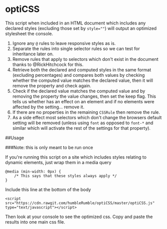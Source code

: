 # optiCSS

This script when included in an HTML document which includes any declared styles (excluding those set by `style=""`) will output an optimized stylesheet the console.

1. Ignore any `@` rules to leave responsive styles as is.
2. Separate the rules into single selector rules so we can test for inheritance later on.
3. Remove rules that apply to selectors which don't exist in the document thanks to @RickHitchcock for this.
4. Retrieve both the declared and computed styles in the same format (excluding percentages) and compares both values by checking whether the computed value matches the declared value, then it will remove the property and check again.
5. Check if the declared value matches the computed value and by removing the property the value changes, then set the keep flag. This tells us whether has an effect on an element and if no elements were affected by the setting... remove it.
6. If there are no properties in the remaining `CSSRule` then remove the rule.
7. As a side effect most selectors which don't change the browsers default setting will be removed (unless using `font` as opposed to `font-*` and similar which will activate the rest of the settings for that property).

##Usage

###Note: this is only meant to be run once

If you're running this script on a site which includes styles relating to dynamic elements, just wrap them in a media query

    @media (min-width: 0px) {
        /* This says that these styles always apply */
    }

Include this line at the bottom of the body

    <script src="https://cdn.rawgit.com/humbleRumble/optiCSS/master/optiCSS.js" type="text/javascript"></script>

Then look at your console to see the optimized css. Copy and paste the results into one main css file.
